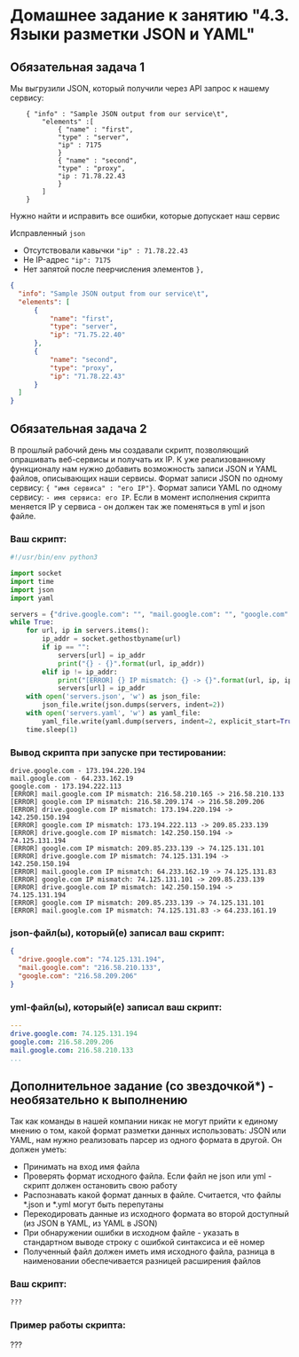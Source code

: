 # Домашнее задание к занятию "4.3. Языки разметки JSON и YAML"


## Обязательная задача 1
Мы выгрузили JSON, который получили через API запрос к нашему сервису:
```
    { "info" : "Sample JSON output from our service\t",
        "elements" :[
            { "name" : "first",
            "type" : "server",
            "ip" : 7175 
            }
            { "name" : "second",
            "type" : "proxy",
            "ip : 71.78.22.43
            }
        ]
    }
```
  Нужно найти и исправить все ошибки, которые допускает наш сервис

  Исправленный `json`

   - Отсутствовали кавычки  `"ip" : 71.78.22.43`
   - Не IP-адрес `"ip": 7175 `
   - Нет запятой после пеерчисления элементов `},`

  ```json
{
    "info": "Sample JSON output from our service\t",
    "elements": [
        {
            "name": "first",
            "type": "server",
            "ip": "71.75.22.40"
        },
        {
            "name": "second",
            "type": "proxy",
            "ip": "71.78.22.43"
        }
    ]
}
  ```

## Обязательная задача 2
В прошлый рабочий день мы создавали скрипт, позволяющий опрашивать веб-сервисы и получать их IP. К уже реализованному функционалу нам нужно добавить возможность записи JSON и YAML файлов, описывающих наши сервисы. Формат записи JSON по одному сервису: `{ "имя сервиса" : "его IP"}`. Формат записи YAML по одному сервису: `- имя сервиса: его IP`. Если в момент исполнения скрипта меняется IP у сервиса - он должен так же поменяться в yml и json файле.

### Ваш скрипт:
```python
#!/usr/bin/env python3

import socket
import time
import json
import yaml

servers = {"drive.google.com": "", "mail.google.com": "", "google.com": ""}
while True:
    for url, ip in servers.items():
        ip_addr = socket.gethostbyname(url)
        if ip == "":
            servers[url] = ip_addr
            print("{} - {}".format(url, ip_addr))
        elif ip != ip_addr:
            print("[ERROR] {} IP mismatch: {} -> {}".format(url, ip, ip_addr))
            servers[url] = ip_addr
    with open('servers.json', 'w') as json_file:
        json_file.write(json.dumps(servers, indent=2))
    with open('servers.yaml', 'w') as yaml_file:
        yaml_file.write(yaml.dump(servers, indent=2, explicit_start=True, explicit_end=True))
    time.sleep(1)
```

### Вывод скрипта при запуске при тестировании:
```
drive.google.com - 173.194.220.194
mail.google.com - 64.233.162.19
google.com - 173.194.222.113
[ERROR] mail.google.com IP mismatch: 216.58.210.165 -> 216.58.210.133
[ERROR] google.com IP mismatch: 216.58.209.174 -> 216.58.209.206
[ERROR] drive.google.com IP mismatch: 173.194.220.194 -> 142.250.150.194
[ERROR] google.com IP mismatch: 173.194.222.113 -> 209.85.233.139
[ERROR] drive.google.com IP mismatch: 142.250.150.194 -> 74.125.131.194
[ERROR] google.com IP mismatch: 209.85.233.139 -> 74.125.131.101
[ERROR] drive.google.com IP mismatch: 74.125.131.194 -> 142.250.150.194
[ERROR] mail.google.com IP mismatch: 64.233.162.19 -> 74.125.131.83
[ERROR] google.com IP mismatch: 74.125.131.101 -> 209.85.233.139
[ERROR] drive.google.com IP mismatch: 142.250.150.194 -> 74.125.131.194
[ERROR] google.com IP mismatch: 209.85.233.139 -> 74.125.131.101
[ERROR] mail.google.com IP mismatch: 74.125.131.83 -> 64.233.161.19
```

### json-файл(ы), который(е) записал ваш скрипт:
```json
{
  "drive.google.com": "74.125.131.194",
  "mail.google.com": "216.58.210.133",
  "google.com": "216.58.209.206"
}
```

### yml-файл(ы), который(е) записал ваш скрипт:
```yaml
---
drive.google.com: 74.125.131.194
google.com: 216.58.209.206
mail.google.com: 216.58.210.133
...

```

## Дополнительное задание (со звездочкой*) - необязательно к выполнению

Так как команды в нашей компании никак не могут прийти к единому мнению о том, какой формат разметки данных использовать: JSON или YAML, нам нужно реализовать парсер из одного формата в другой. Он должен уметь:
   * Принимать на вход имя файла
   * Проверять формат исходного файла. Если файл не json или yml - скрипт должен остановить свою работу
   * Распознавать какой формат данных в файле. Считается, что файлы *.json и *.yml могут быть перепутаны
   * Перекодировать данные из исходного формата во второй доступный (из JSON в YAML, из YAML в JSON)
   * При обнаружении ошибки в исходном файле - указать в стандартном выводе строку с ошибкой синтаксиса и её номер
   * Полученный файл должен иметь имя исходного файла, разница в наименовании обеспечивается разницей расширения файлов

### Ваш скрипт:
```python
???
```

### Пример работы скрипта:
???